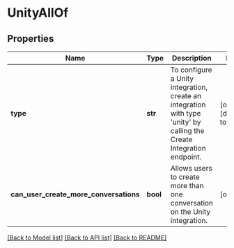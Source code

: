 # UnityAllOf

## Properties
Name | Type | Description | Notes
------------ | ------------- | ------------- | -------------
**type** | **str** | To configure a Unity integration, create an integration with type &#39;unity&#39; by calling the Create Integration endpoint.  | [optional] [default to 'unity']
**can_user_create_more_conversations** | **bool** | Allows users to create more than one conversation on the Unity integration. | [optional] 

[[Back to Model list]](../README.md#documentation-for-models) [[Back to API list]](../README.md#documentation-for-api-endpoints) [[Back to README]](../README.md)


